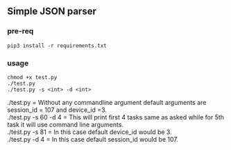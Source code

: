 ## Simple JSON parser

### pre-req 
```pip3 install -r requirements.txt```

### usage

```
chmod +x test.py
./test.py
./test.py -s <int> -d <int>   
```

./test.py = Without any commandline argument default arguments are session_id = 107 and device_id =3. <br/>
./test.py -s 60 -d 4 = This will print first 4 tasks same as asked while for 5th task it will use command line arguments. <br/> 
./test.py -s 81 = In this case default device_id would be 3.<br/>
./test.py -d 4 = In this case default session_id would be 107.<br/>
